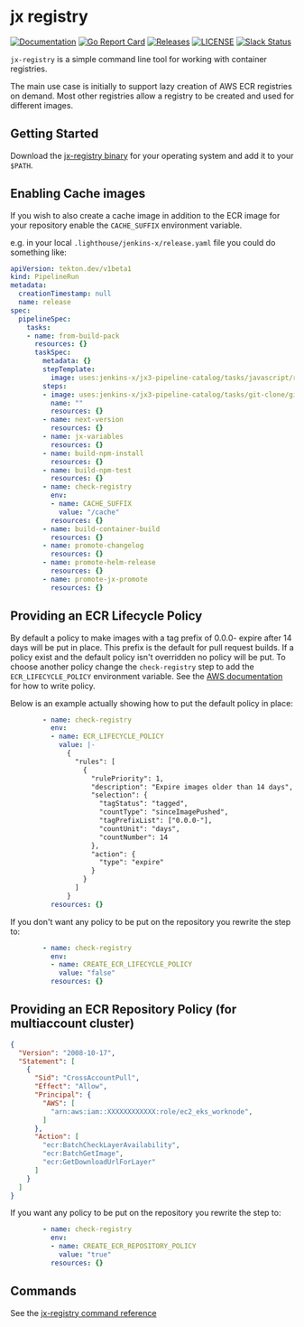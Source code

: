 # jx registry

[![Documentation](https://godoc.org/github.com/jenkins-x-plugins/jx-registry?status.svg)](https://pkg.go.dev/mod/github.com/jenkins-x-plugins/jx-registry)
[![Go Report Card](https://goreportcard.com/badge/github.com/jenkins-x-plugins/jx-registry)](https://goreportcard.com/report/github.com/jenkins-x-plugins/jx-registry)
[![Releases](https://img.shields.io/github/release-pre/jenkins-x/helmboot.svg)](https://github.com/jenkins-x-plugins/jx-registry/releases)
[![LICENSE](https://img.shields.io/github/license/jenkins-x/helmboot.svg)](https://github.com/jenkins-x-plugins/jx-registry/blob/master/LICENSE)
[![Slack Status](https://img.shields.io/badge/slack-join_chat-white.svg?logo=slack&style=social)](https://slack.k8s.io/)

`jx-registry` is a simple command line tool for working with container registries.

The main use case is initially to support lazy creation of AWS ECR registries on demand. Most other registries allow a registry to be created and used for different images.


## Getting Started

Download the [jx-registry binary](https://github.com/jenkins-x-plugins/jx-registry/releases) for your operating system and add it to your `$PATH`.

## Enabling Cache images

If you wish to also create a cache image in addition to the ECR image for your repository enable the `CACHE_SUFFIX` environment variable.

e.g. in your local `.lighthouse/jenkins-x/release.yaml` file you could do something like:

```yaml
apiVersion: tekton.dev/v1beta1
kind: PipelineRun
metadata:
  creationTimestamp: null
  name: release
spec:
  pipelineSpec:
    tasks:
    - name: from-build-pack
      resources: {}
      taskSpec:
        metadata: {}
        stepTemplate:
          image: uses:jenkins-x/jx3-pipeline-catalog/tasks/javascript/release.yaml@versionStream
        steps:
        - image: uses:jenkins-x/jx3-pipeline-catalog/tasks/git-clone/git-clone.yaml@versionStream
          name: ""
          resources: {}
        - name: next-version
          resources: {}
        - name: jx-variables
          resources: {}
        - name: build-npm-install
          resources: {}
        - name: build-npm-test
          resources: {}
        - name: check-registry
          env:
          - name: CACHE_SUFFIX
            value: "/cache"
          resources: {}
        - name: build-container-build
          resources: {}
        - name: promote-changelog
          resources: {}
        - name: promote-helm-release
          resources: {}
        - name: promote-jx-promote
          resources: {}
```

## Providing an ECR Lifecycle Policy

By default a policy to make images with a tag prefix of 0.0.0- expire after 14 days will be put in place. This prefix is
the default for pull request builds. If a policy exist and the default policy isn't overridden no policy will be put. To
choose another policy change the `check-registry` step to add the `ECR_LIFECYCLE_POLICY` environment variable. See the
[AWS documentation](https://docs.aws.amazon.com/AmazonECR/latest/userguide/LifecyclePolicies.html) for how to write policy.

Below is an example actually showing how to put the default policy in place:

```yaml
        - name: check-registry
          env:
          - name: ECR_LIFECYCLE_POLICY
            value: |-
              {
                "rules": [
                  {
                    "rulePriority": 1,
                    "description": "Expire images older than 14 days",
                    "selection": {
                      "tagStatus": "tagged",
                      "countType": "sinceImagePushed",
                      "tagPrefixList": ["0.0.0-"],
                      "countUnit": "days",
                      "countNumber": 14
                    },
                    "action": {
                      "type": "expire"
                    }
                  }
                ]
              }
          resources: {}
```

If you don't want any policy to be put on the repository you rewrite the step to:

```yaml
        - name: check-registry
          env:
          - name: CREATE_ECR_LIFECYCLE_POLICY
            value: "false"
          resources: {}
```

## Providing an ECR Repository Policy (for multiaccount cluster)
```json
{
  "Version": "2008-10-17",
  "Statement": [
    {
      "Sid": "CrossAccountPull",
      "Effect": "Allow",
      "Principal": {
        "AWS": [
          "arn:aws:iam::XXXXXXXXXXXX:role/ec2_eks_worknode",
        ]
      },
      "Action": [
        "ecr:BatchCheckLayerAvailability",
        "ecr:BatchGetImage",
        "ecr:GetDownloadUrlForLayer"
      ]
    }
  ]
}
```
If you want any policy to be put on the repository you rewrite the step to:

```yaml
        - name: check-registry
          env:
          - name: CREATE_ECR_REPOSITORY_POLICY
            value: "true"
          resources: {}
```


## Commands

See the [jx-registry command reference](https://github.com/jenkins-x-plugins/jx-registry/blob/master/docs/cmd/jx-registry.md#jx-registry)

